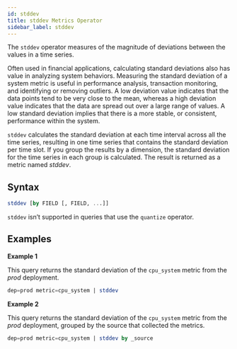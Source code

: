 ```yaml
---
id: stddev
title: stddev Metrics Operator
sidebar_label: stddev
---
```



The `stddev` operator measures of the magnitude of deviations between the values in a time series.

Often used in financial applications, calculating standard deviations also has value in analyzing system behaviors. Measuring the standard deviation of a system metric is useful in performance analysis, transaction monitoring, and identifying or removing outliers. A low deviation value indicates that the data points tend to be very close to the mean, whereas a high deviation value indicates that the data are spread out over a large range of values. A low standard deviation implies that there is a more stable, or consistent, performance within the system.

`stddev` calculates the standard deviation at each time interval across all the time series, resulting in one time series that contains the standard deviation per time slot. If you group the results by a dimension, the standard deviation for the time series in each group is calculated. The result is returned as a metric named _stddev_.


## Syntax

```sql
stddev [by FIELD [, FIELD, ...]]
```

`stddev` isn’t supported in queries that use the `quantize` operator.

## Examples

**Example 1**

This query returns the standard deviation of the `cpu_system` metric from the _prod_ deployment.

```sql
dep=prod metric=cpu_system | stddev
```

**Example 2**

This query returns the standard deviation of the `cpu_system` metric from the _prod_ deployment, grouped by the source that collected the metrics.

```sql
dep=prod metric=cpu_system | stddev by _source
```
